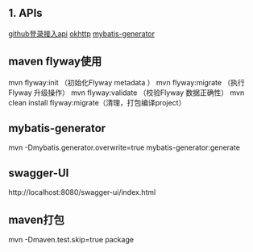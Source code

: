 
## 1. APIs
[github登录接入api](https://docs.github.com/cn/developers/apps/building-oauth-apps/creating-an-oauth-app)
[okhttp](https://square.github.io/okhttp/)
[mybatis-generator](http://mybatis.org/generator/index.html)

## maven flyway使用
mvn flyway:init （初始化Flyway metadata ）
mvn flyway:migrate （执行Flyway 升级操作）
mvn flyway:validate （校验Flyway 数据正确性）
mvn clean install flyway:migrate（清理，打包编译project）
## mybatis-generator
mvn -Dmybatis.generator.overwrite=true mybatis-generator:generate
## swagger-UI 
http://localhost:8080/swagger-ui/index.html
## maven打包
mvn -Dmaven.test.skip=true package

